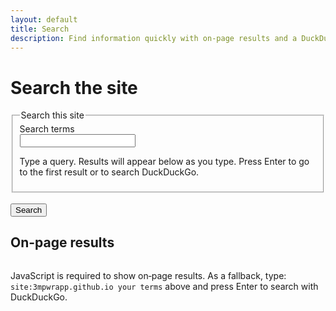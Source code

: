 ```yaml
---
layout: default
title: Search
description: Find information quickly with on-page results and a DuckDuckGo fallback, limited to the 3mpwr site.
---
```


# Search the site

<form id="site-search" action="https://duckduckgo.com/" method="get" role="search" aria-describedby="search-help">
  <fieldset>
    <legend>Search this site</legend>
    <div>
      <label for="q">Search terms</label><br>
      <input id="q" name="q_user" type="search" required inputmode="search" autocomplete="off" spellcheck="true" aria-describedby="search-help results-summary">
      <p id="search-help">Type a query. Results will appear below as you type. Press Enter to go to the first result or to search DuckDuckGo.</p>
    </div>
  </fieldset>
  <br>
  <button type="submit">Search</button>

  <!-- Real query sent to DuckDuckGo; filled on submit -->
  <input type="hidden" id="q_real" name="q" value="">
  <input type="hidden" name="t" value="h_">
</form>

<!-- Live region for announcements -->
<div id="search-status" class="sr-only" role="status" aria-live="polite" aria-atomic="true"></div>

<!-- On-page results -->
<section id="results" role="region" aria-labelledby="results-heading">
  <h2 id="results-heading">On-page results</h2>
  <p id="results-summary" class="sr-only" aria-live="polite" aria-atomic="true"></p>
  <ol id="results-list"></ol>
  <template id="result-item-template">
    <li class="result-item">
      <h3 class="result-title"><a target="_self" rel="nofollow noopener"></a></h3>
      <p class="result-excerpt"></p>
    </li>
  </template>
</section>

<style>
  #results { margin-top: 1rem; }
  #results-list { display: grid; gap: 0.75rem; padding-left: 1.25rem; }
  .result-title a { text-decoration: underline; }
  .sr-only { position: absolute; width: 1px; height: 1px; overflow: hidden; clip: rect(0 0 0 0); white-space: nowrap; }
  .secondary { color: #555; font-size: 0.9em; }
  @media (prefers-color-scheme: dark) { .secondary { color: #aaa; } }
  @media (prefers-contrast: more) { .result-title a { text-decoration-thickness: 3px; } }
  .result-item { margin-bottom: 0.25rem; }
  .result-excerpt { margin: 0.25rem 0 0 0; }
  
</style>

<noscript>
  <p>
    JavaScript is required to show on‑page results. As a fallback, type: <code>site:3mpwrapp.github.io your terms</code> above and press Enter to search with DuckDuckGo.
  </p>
</noscript>

<script>
  (function () {
    var form = document.getElementById('site-search');
    var user = document.getElementById('q');
    var real = document.getElementById('q_real');
    var status = document.getElementById('search-status');
    var list = document.getElementById('results-list');
    var summary = document.getElementById('results-summary');
    var template = document.getElementById('result-item-template');

    function announce(msg) {
      if (window.announce) { window.announce(msg); return; }
      if (!status) return;
      status.textContent = '';
      setTimeout(function(){ status.textContent = msg; }, 10);
    }

    // Build the real query for DuckDuckGo on submit and focus first result if present
    if (form && user && real) {
      form.addEventListener('submit', function (e) {
        var term = (user.value || '').trim();
        // If we have on-page results, go to the first one instead of leaving the site
        var first = list && list.querySelector('a');
        if (first) {
          e.preventDefault();
          try { first.focus(); } catch (err) {}
        }
        real.value = 'site:3mpwrapp.github.io ' + term;
        var msg = term ? ('Searching this site for “' + term + '”.') : 'Searching this site.';
        announce(msg);
      });
    }

    function normalize(s) { return (s || '').toString().toLowerCase(); }
    function includesAll(hay, needles) { return needles.every(function(n){ return hay.includes(n); }); }

    function escapeHTML(s) {
      return (s || '').replace(/[&<>"']/g, function(c){
        return ({'&':'&amp;','<':'&lt;','>':'&gt;','"':'&quot;','\'':'&#39;'}[c]);
      });
    }

    function highlight(text, terms) {
      // SECURE: Use DOM methods instead of innerHTML to prevent XSS
      var container = document.createElement('span');
      var safe = text || '';
      
      if (!terms || terms.length === 0) {
        container.textContent = safe;
        return container;
      }
      
      try {
        var pattern = terms.map(function(t){ 
          return t.replace(/[.*+?^${}()|[\]\\]/g, '\\$&'); 
        }).join('|');
        var re = new RegExp('(' + pattern + ')', 'ig');
        var lastIndex = 0;
        var match;
        
        // Reset regex state
        re.lastIndex = 0;
        
        while ((match = re.exec(safe)) !== null) {
          // Add text before match
          if (match.index > lastIndex) {
            container.appendChild(
              document.createTextNode(safe.slice(lastIndex, match.index))
            );
          }
          
          // Add highlighted match
          var mark = document.createElement('mark');
          mark.className = 'mark';
          mark.textContent = match[0];
          container.appendChild(mark);
          
          lastIndex = match.index + match[0].length;
          
          // Prevent infinite loop on zero-width matches
          if (match.index === re.lastIndex) {
            re.lastIndex++;
          }
        }
        
        // Add remaining text
        if (lastIndex < safe.length) {
          container.appendChild(document.createTextNode(safe.slice(lastIndex)));
        }
        
        return container;
      } catch (e) {
        container.textContent = safe;
        return container;
      }
    }

    function render(results, q, terms) {
      if (!list) return;
      list.innerHTML = ''; // Safe to clear
      var count = results.length;
      var msg = !q ? '' : (count === 0 ? ('No results for "' + escapeHTML(q) + '"') : (count + ' result' + (count === 1 ? '' : 's') + ' for "' + escapeHTML(q) + '"'));
      if (summary) summary.textContent = msg;
      if (status) status.textContent = msg; // Update live region
      if (q) announce(msg);
      var limit = 160;
      results.slice(0, 50).forEach(function(item){
        var node = template.content.cloneNode(true);
        var a = node.querySelector('a');
        var p = node.querySelector('.result-excerpt');
        a.href = item.url;
        
        // SECURE: Use DOM methods instead of innerHTML
        var shownTitle = item.title || item.url || '';
        var titleEl = highlight(shownTitle, terms);
        a.textContent = ''; // Clear first
        if (titleEl.nodeType === Node.TEXT_NODE) {
          a.appendChild(titleEl);
        } else {
          // Append all children from container
          while (titleEl.firstChild) {
            a.appendChild(titleEl.firstChild);
          }
        }

        var text = item.excerpt || item.content || '';
        var snippet = text.length > limit ? (text.slice(0, limit).trim() + '…') : text;
        var excerptEl = highlight(snippet, terms);
        p.textContent = ''; // Clear first
        if (excerptEl.nodeType === Node.TEXT_NODE) {
          p.appendChild(excerptEl);
        } else {
          // Append all children from container
          while (excerptEl.firstChild) {
            p.appendChild(excerptEl.firstChild);
          }
        }
        
        list.appendChild(node);
      });
    }

    var idx = [];
    var loaded = false;
    var pending = '';
    function doSearch(q) {
      var terms = normalize(q).split(/\s+/).filter(Boolean);
      if (terms.length === 0) { render([], '', terms); return; }

      function scoreItem(item) {
        var title = normalize(item.title);
        var url = normalize(item.url);
        var content = normalize(item.content);
        var presentAll = terms.every(function(t){
          return title.includes(t) || url.includes(t) || content.includes(t);
        });
        if (!presentAll) return -1; // exclude
        var score = 0;
        terms.forEach(function(t){
          if (title.includes(t)) score += 5;
          if (url.includes(t)) score += 2;
          if (content.includes(t)) score += 1;
        });
        // Bonus if all terms appear in the title
        var allInTitle = terms.every(function(t){ return title.includes(t); });
        if (allInTitle) score += 5;
        return score;
      }

      var results = idx
        .map(function(item){ return { item: item, score: scoreItem(item) }; })
        .filter(function(s){ return s.score >= 0; })
        .sort(function(a, b){ return b.score - a.score; })
        .map(function(s){ return s.item; });

      render(results, q, terms);
    }

    function hydrateAndSearch(q) {
      if (loaded) { doSearch(q); return; }
      pending = q;
      fetch('{{ "/search.json" | relative_url }}', { headers: { 'Accept': 'application/json' } })
        .then(function(r){ return r.json(); })
        .then(function(data){
          idx = (data || []).map(function(x){
            return { title: x.title || x.name || '', url: x.url, content: x.excerpt || x.content || '' };
          });
          loaded = true;
          if (pending) doSearch(pending);
        })
        .catch(function(){
          if (summary) summary.textContent = 'On‑page search is unavailable right now.';
          announce('On‑page search is unavailable right now.');
        });
    }

    // Debounce input
    var t;
    if (user) {
      user.addEventListener('input', function(e){
        var q = e.target.value;
        clearTimeout(t);
        t = setTimeout(function(){ hydrateAndSearch(q); }, 150);
      });
    }

    // Support q= in the URL (e.g., after a DDG search or direct link)
    var params = new URLSearchParams(location.search);
    var initial = params.get('q') || params.get('q_user');
    if (initial && user) {
      user.value = initial;
      hydrateAndSearch(initial);
    }
  })();
</script>
